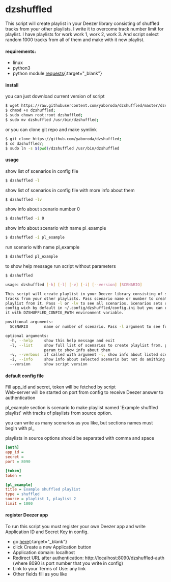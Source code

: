 # dzshuffled

This script will create playlist in your Deezer library consisting of shuffled tracks from your other playlists. I write it to overcome track number limit for playlist. I have playlists for work work 1, work 2, work 3. And script select random 1000 tracks from all of them and make with it new playlist.

#### requirements:  
 - linux
 - python3
 - python module [requests](http://docs.python-requests.org/en/master/user/install/){:target="_blank"}

#### install 
you can just download current version of script
```sh
$ wget https://raw.githubusercontent.com/yaboroda/dzshuffled/master/dzshuffled;
$ chmod +x dzshuffled;
$ sudo chown root:root dzshuffled;
$ sudo mv dzshuffled /usr/bin/dzshuffled;
```

or you can clone git repo and make symlink
```sh
$ git clone https://github.com/yaboroda/dzshuffled;
$ cd dzshuffled/;
$ sudo ln -s $(pwd)/dzshuffled /usr/bin/dzshuffled
```


#### usage
show list of scenarios in config file
```sh
$ dzshuffled -l
```

show list of scenarios in config file with more info about them
```sh
$ dzshuffled -lv
```

show info about scenario number 0
```sh
$ dzshuffled -i 0
```

show info about scenario with name pl_example
```sh
$ dzshuffled -i pl_example
```

run scenario with name pl_example
```sh
$ dzshuffled pl_example
```

to show help message run script without parameters
```sh
$ dzshuffled

usage: dzshuffled [-h] [-l] [-v] [-i] [--version] [SCENARIO]

This script will create playlist in your Deezer library consisting of shuffled
tracks from your other playlists. Pass scenario name or number to create
playlist from it. Pass -l or -lv to see all scenarios. Scenarios sets up in
config wich by default in ~/.config/dzshuffled/config.ini but you can reassign
it with DZSHUFFLED_CONFIG_PATH environment variable.

positional arguments:
  SCENARIO       name or number of scenario. Pass -l argument to see full list

optional arguments:
  -h, --help     show this help message and exit
  -l, --list     show full list of scenarios to create playlist from, pass -v
                 param to show info about them
  -v, --verbous  if called with argument -l, show info about listed scenarios
  -i, --info     show info about selected scenario but not do anithing
  --version      show script version
```

#### default config file
Fill app_id and secret, token will be fetched by script  
Web-server will be started on port from config to receive Deezer answer to authentication  

pl_example section is scenario to make playlist named 'Example shuffled playlist' with tracks of playlists from source option.  

you can write as many scenarios as you like, but sections names must begin with pl_ 

playlists in source options should be separated with comma and space 

```ini
[auth]
app_id = 
secret = 
port = 8090

[token]
token = 

[pl_example]
title = Example shuffled playlist
type = shuffled
source = playlist 1, playlist 2
limit = 1000
```

#### register Deezer app
To run this script you must register your own Deezer app and write Application ID and Secret Key in config.
 - go [here](https://developers.deezer.com/myapps){:target="_blank"}
 - click Create a new Application button
 - Application domain: localhost
 - Redirect URL after authentication: http://localhost:8090/dzshuffled-auth  
 (where 8090 is port number that you write in config)
 - Link to your Terms of Use: any link
 - Other fields fill as you like
